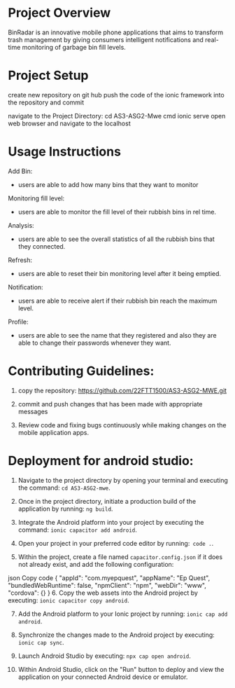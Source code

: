 # Project Overview
BinRadar is an innovative mobile phone applications that aims to transform trash management by giving consumers intelligent notifications and real-time monitoring of garbage bin fill levels. 

# Project Setup 
create new repository on git hub 
push the code of the ionic framework into the repository and commit 

navigate to the Project Directory: 
cd AS3-ASG2-Mwe
cmd ionic serve 
open web browser and navigate to the localhost 

# Usage Instructions 
Add Bin:
- users are able to add how many bins that they want to monitor

Monitoring fill level: 
- users are able to monitor the fill level of their rubbish bins in rel time.

Analysis:
- users are able to see the overall statistics of all the rubbish bins that they connected.

Refresh: 
- users are able to reset their bin monitoring level after it being emptied.

Notification:
- users are able to receive alert if their rubbish bin reach the maximum level.

Profile: 
- users are able to see the name that they registered and also they are able to change their passwords whenever they want.

# Contributing Guidelines:
1. copy the repository:
   https://github.com/22FTT1500/AS3-ASG2-MWE.git

2. commit and push changes that has been made with appropriate messages

3. Review code and fixing bugs continuously while making changes on the mobile application apps.

# Deployment for android studio: 
1. Navigate to the project directory by opening your terminal and executing the command: `cd AS3-ASG2-mwe`.

2. Once in the project directory, initiate a production build of the application by running: `ng build`.

3. Integrate the Android platform into your project by executing the command: `ionic capacitor add android`.

4. Open your project in your preferred code editor by running:` code .`.

5. Within the project, create a file named `capacitor.config.json` if it does not already exist, and add the following configuration:

json
Copy code
{
  "appId": "com.myepquest",
  "appName": "Ep Quest",
  "bundledWebRuntime": false,
  "npmClient": "npm",
  "webDir": "www",
  "cordova": {}
}
6. Copy the web assets into the Android project by executing: `ionic capacitor copy android`.

7. Add the Android platform to your Ionic project by running: `ionic cap add android`.

8. Synchronize the changes made to the Android project by executing: `ionic cap sync`.

9. Launch Android Studio by executing: `npx cap open android`.

10. Within Android Studio, click on the "Run" button to deploy and view the application on your connected Android device or emulator.

  


